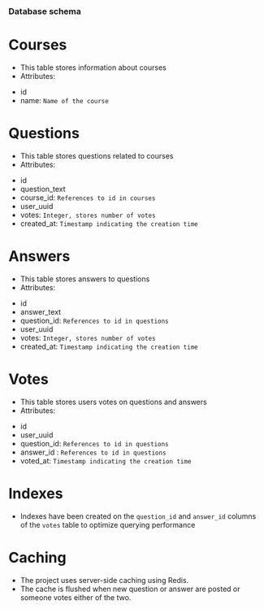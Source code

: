 ### Database schema 

# Courses
- This table stores information about courses 
- Attributes: 
* id
* name: `Name of the course`

# Questions 
- This table stores questions related to courses
- Attributes: 
* id 
* question_text
* course_id: `References to id in courses`
* user_uuid 
* votes: `Integer, stores number of votes`
* created_at: `Timestamp indicating the creation time`

# Answers 
- This table stores answers to questions
- Attributes: 
* id 
* answer_text 
* question_id: `References to id in questions`
* user_uuid 
* votes: `Integer, stores number of votes`
* created_at: `Timestamp indicating the creation time`

# Votes 
- This table stores users votes on questions and answers
- Attributes: 
* id 
* user_uuid 
* question_id: `References to id in questions`
* answer_id : `References to id in questions`
* voted_at: `Timestamp indicating the creation time`

# Indexes
- Indexes have been created on the `question_id` and `answer_id` columns of the `votes` table to optimize querying performance

# Caching 

- The project uses server-side caching using Redis. 
- The cache is flushed when new question or answer are  posted or someone votes either of the two. 